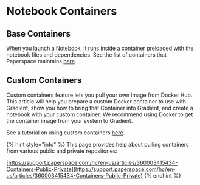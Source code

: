 # Notebook Containers

## Base Containers

When you launch a Notebook, it runs inside a container preloaded with the notebook files and dependencies.  See the list of containers that Paperspace maintains [here](https://support.paperspace.com/hc/en-us/articles/360001597074-Base-Containers).

## Custom Containers

Custom containers feature lets you pull your own image from Docker Hub. This article will help you prepare a custom Docker container to use with Gradient, show you how to bring that Container into Gradient, and create a notebook with your custom container. We recommend using Docker to get the container image from your system to Gradient. 

See a tutorial on using custom containers [here](https://support.paperspace.com/hc/en-us/articles/360008256453-Creating-Using-Custom-Containers-with-Notebooks).

{% hint style="info" %}
This page provides help about pulling containers from various public and private repositories:

[https://support.paperspace.com/hc/en-us/articles/360003415434-Containers-Public-Private](https://support.paperspace.com/hc/en-us/articles/360003415434-Containers-Public-Private) 
{% endhint %}

